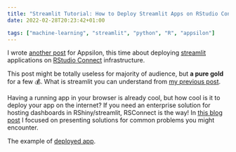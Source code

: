 ```yaml
---
title: "Streamlit Tutorial: How to Deploy Streamlit Apps on RStudio Connect 💰"
date: 2022-02-28T20:23:42+01:00

tags: ["machine-learning", "streamlit", "python", "R", "appsilon"]
---
```


I wrote [another post](https://appsilon.com/streamlit-tutorial-rstudio-connect/) for Appsilon, this time about deploying [streamlit](https://streamlit.io/) applications on [RStudio Connect](https://www.rstudio.com/products/connect/) infrastructure.

This post might be totally useless for majority of audience, but **a pure gold** for a few 💰.
What is streamlit you can understand from [my previous post](/posts/solar-panels-3).

Having a running app in your browser is already cool, but how cool is it to deploy your app on the internet?
If you need an enterprise solution for hosting dashboards in RShiny/streamlit, RSConnect is the way!
In [this blog post](https://appsilon.com/streamlit-tutorial-rstudio-connect/) I focused on presenting solutions for common problems you might encounter. 

The example of [deployed app](https://demo.appsilon.com/apps/solar-panels-detection-streamlit).
